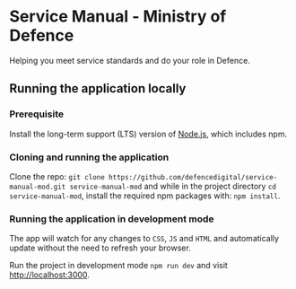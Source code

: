 # Service Manual - Ministry of Defence

Helping you meet service standards and do your role in Defence.

## Running the application locally

### Prerequisite

Install the long-term support (LTS) version of <a href="https://nodejs.org/en/">Node.js</a>, which includes npm.

### Cloning and running the application

Clone the repo: `git clone https://github.com/defencedigital/service-manual-mod.git service-manual-mod` and while in the project directory `cd service-manual-mod`, install the required npm packages with: `npm install`.

### Running the application in development mode

The app will watch for any changes to `CSS`, `JS` and `HTML` and automatically update without the need to refresh your browser.

Run the project in development mode `npm run dev` and visit <a href="http://localhost:3000">http://localhost:3000</a>.
